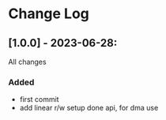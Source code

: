 # Change Log

## [1.0.0] - 2023-06-28:

All changes

### Added
  - first commit
  - add linear r/w setup done api, for dma use